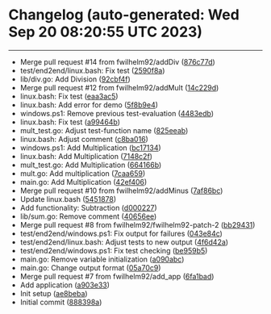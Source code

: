 # Changelog (auto-generated: Wed Sep 20 08:20:55 UTC 2023)
-------------------------------------
* Merge pull request #14 from fwilhelm92/addDiv ([876c77d](https://github.com/fwilhelm92/gha-demo/commit/876c77d))
* test/end2end/linux.bash: Fix test ([2590f8a](https://github.com/fwilhelm92/gha-demo/commit/2590f8a))
* lib/div.go: Add Division ([92cbf4f](https://github.com/fwilhelm92/gha-demo/commit/92cbf4f))
* Merge pull request #12 from fwilhelm92/addMult ([14c229d](https://github.com/fwilhelm92/gha-demo/commit/14c229d))
* linux.bash: Fix test ([eaa3ac5](https://github.com/fwilhelm92/gha-demo/commit/eaa3ac5))
* linux.bash: Add error for demo ([5f8b9e4](https://github.com/fwilhelm92/gha-demo/commit/5f8b9e4))
* windows.ps1: Remove previous test-evaluation ([4483edb](https://github.com/fwilhelm92/gha-demo/commit/4483edb))
* linux.bash: Fix test ([a99464b](https://github.com/fwilhelm92/gha-demo/commit/a99464b))
* mult_test.go: Adjust test-function name ([825eeab](https://github.com/fwilhelm92/gha-demo/commit/825eeab))
* linux.bash: Adjust comment ([c8ba016](https://github.com/fwilhelm92/gha-demo/commit/c8ba016))
* windows.ps1: Add Multiplication ([bc17134](https://github.com/fwilhelm92/gha-demo/commit/bc17134))
* linux.bash: Add Multiplication ([7148c2f](https://github.com/fwilhelm92/gha-demo/commit/7148c2f))
* mult_test.go: Add Multiplication ([664166b](https://github.com/fwilhelm92/gha-demo/commit/664166b))
* mult.go: Add multiplication ([7caa659](https://github.com/fwilhelm92/gha-demo/commit/7caa659))
* main.go: Add Multiplication ([42ef406](https://github.com/fwilhelm92/gha-demo/commit/42ef406))
* Merge pull request #10 from fwilhelm92/addMinus ([7af86bc](https://github.com/fwilhelm92/gha-demo/commit/7af86bc))
* Update linux.bash ([5451878](https://github.com/fwilhelm92/gha-demo/commit/5451878))
* Add functionality: Subtraction ([d000227](https://github.com/fwilhelm92/gha-demo/commit/d000227))
* lib/sum.go: Remove comment ([40656ee](https://github.com/fwilhelm92/gha-demo/commit/40656ee))
* Merge pull request #8 from fwilhelm92/fwilhelm92-patch-2 ([bb29431](https://github.com/fwilhelm92/gha-demo/commit/bb29431))
* test/end2end/windows.ps1: Fix output for failures ([043e84c](https://github.com/fwilhelm92/gha-demo/commit/043e84c))
* test/end2end/linux.bash: Adjust tests to new output ([4f6d42a](https://github.com/fwilhelm92/gha-demo/commit/4f6d42a))
* test/end2end/windows.ps1: Fix test checking ([be959b5](https://github.com/fwilhelm92/gha-demo/commit/be959b5))
* main.go: Remove variable initialization ([a090abc](https://github.com/fwilhelm92/gha-demo/commit/a090abc))
* main.go: Change output format ([05a70c9](https://github.com/fwilhelm92/gha-demo/commit/05a70c9))
* Merge pull request #7 from fwilhelm92/add_app ([6fa1bad](https://github.com/fwilhelm92/gha-demo/commit/6fa1bad))
* Add application ([a903e33](https://github.com/fwilhelm92/gha-demo/commit/a903e33))
* Init setup ([ae8beba](https://github.com/fwilhelm92/gha-demo/commit/ae8beba))
* Initial commit ([888398a](https://github.com/fwilhelm92/gha-demo/commit/888398a))
